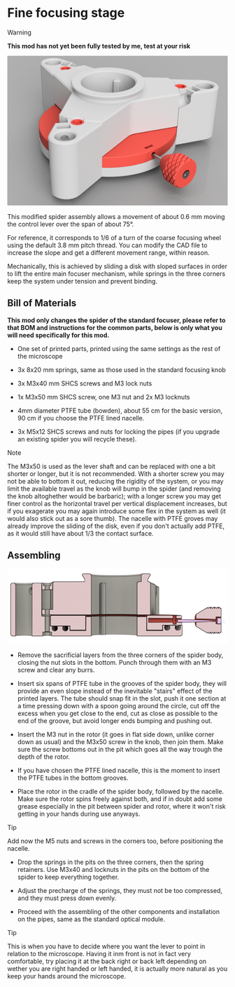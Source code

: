 # Fine focusing stage

>[!WARNING]
>**This mod has not yet been fully tested by me, test at your risk**

![/Mods/Optical/Fine%20focus%20stage/render.png](/Mods/Optical/Fine%20focus%20stage/render.png)

This modified spider assembly allows a movement of about 0.6 mm moving the control lever over the span of about 75°.

For reference, it corresponds to 1/6 of a turn of the coarse focusing wheel using the default 3.8 mm pitch thread.
You can modify the CAD file to increase the slope and get a different movement range, within reason.

Mechanically, this is achieved by sliding a disk with sloped surfaces in order to lift the entire main focuser mechanism, while springs in the three corners keep the system under tension and prevent binding.

## Bill of Materials

**This mod only changes the spider of the standard focuser, please refer to that BOM and instructions for the common parts, below is only what you will need specifically for this mod.**

- One set of printed parts, printed using the same settings as the rest of the microscope

- 3x 8x20 mm springs, same as those used in the standard focusing knob

- 3x M3x40 mm SHCS screws and M3 lock nuts

- 1x M3x50 mm SHCS screw, one M3 nut and 2x M3 locknuts    

- 4mm diameter PTFE tube (bowden), about 55 cm for the basic version, 90 cm if you choose the PTFE lined nacelle.

- 3x M5x12 SHCS screws and nuts for locking the pipes (if you upgrade an existing spider you will recycle these).

>[!NOTE]
>The M3x50 is used as the lever shaft and can be replaced with one a bit shorter or longer, but it is not recommended. With a shorter screw you may not be able to bottom it out, reducing the rigidity of the system, or you may limit the available travel as the knob will bump in the spider (and removing the knob altoghether would be barbaric); with a longer screw you may get finer control as the horizontal travel per vertical displacement increases, but if you exagerate you may again introduce some flex in the system as well (it would also stick out as a sore thumb).
>The nacelle with PTFE groves may already improve the sliding of the disk, even if you don't actually add PTFE, as it would still have about 1/3 the contact surface. 

## Assembling

![/Mods/Optical/Fine%20focus%20stage/section.png](/Mods/Optical/Fine%20focus%20stage/section.png)

- Remove the sacrificial layers from the three corners of the spider body, closing the nut slots in the bottom. Punch through them with an M3 screw and clear any burrs.

- Insert six spans of PTFE tube in the grooves of the spider body, they will provide an even slope instead of the inevitable "stairs" effect of the printed layers.   The tube should snap fit in the slot, push it one section at a time pressing down with a spoon going around the circle, cut off the excess when you get close to the end, cut as close as possible to the end of the groove, but avoid longer ends bumping and pushing out. 

- Insert the M3 nut in the rotor (it goes in flat side down, unlike corner down as usual) and the M3x50 screw in the knob, then join them. Make sure the screw bottoms out in the pit which goes all the way trough the depth of the rotor.

- If you have chosen the PTFE lined nacelle, this is the moment to insert the PTFE tubes in the bottom grooves.

- Place the rotor in the cradle of the spider body, followed by the nacelle. Make sure the rotor spins freely against both, and if in doubt add some grease especially in the pit between spider and rotor, where it won't risk getting in your hands during use anyways.

>[!TIP]
>Add now the M5 nuts and screws in the corners too, before positioning the nacelle.

- Drop the springs in the pits on the three corners, then the spring retainers. Use M3x40 and locknuts in the pits on the bottom of the spider to keep everything together. 

- Adjust the precharge of the springs, they must not be too compressed, and they must press down evenly.  

- Proceed with the assembling of the other components and installation on the pipes, same as the standard optical module.

>[!TIP]
>This is when you have to decide where you want the lever to point in relation to the microscope. Having it inm front is not in fact very comfortable, try placing it at the back right or back left depending on wether you are right handed or left handed, it is actually more natural as you keep your hands around the microscope. 

